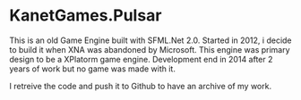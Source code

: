 # KanetGames.Pulsar

This is an old Game Engine built with SFML.Net 2.0. Started in 2012, i decide to build it when XNA was abandoned by Microsoft. 
This engine was primary design to be a XPlatorm game engine. Development end in 2014 after 2 years of work but no game was made with it.

I retreive the code and push it to Github to have an archive of my work.
